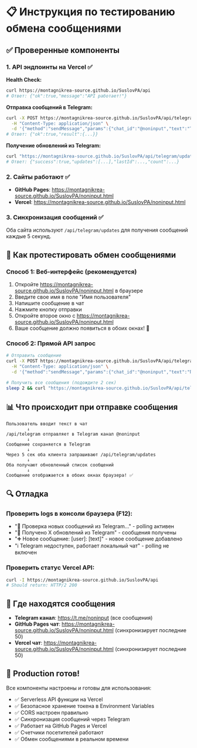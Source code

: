 # 📋 Инструкция по тестированию обмена сообщениями

## ✅ Проверенные компоненты

### 1. API эндпоинты на Vercel ✅

**Health Check:**
```bash
curl https://montagnikrea-source.github.io/SuslovPA/api
# Ответ: {"ok":true,"message":"API работает!"}
```

**Отправка сообщений в Telegram:**
```bash
curl -X POST https://montagnikrea-source.github.io/SuslovPA/api/telegram \
  -H "Content-Type: application/json" \
  -d '{"method":"sendMessage","params":{"chat_id":"@noninput","text":"Test"}}'
# Ответ: {"ok":true,"result":{...}}
```

**Получение обновлений из Telegram:**
```bash
curl "https://montagnikrea-source.github.io/SuslovPA/api/telegram/updates?fromStart=true&limit=10"
# Ответ: {"success":true,"updates":[...],"lastId":...,"count":...}
```

### 2. Сайты работают ✅

- **GitHub Pages**: https://montagnikrea-source.github.io/SuslovPA/noninput.html
- **Vercel**: https://montagnikrea-source.github.io/SuslovPA/noninput.html

### 3. Синхронизация сообщений ✅

Оба сайта используют `/api/telegram/updates` для получения сообщений каждые 5 секунд.

## 🧪 Как протестировать обмен сообщениями

### Способ 1: Веб-интерфейс (рекомендуется)

1. Откройте https://montagnikrea-source.github.io/SuslovPA/noninput.html в браузере
2. Введите свое имя в поле "Имя пользователя"
3. Напишите сообщение в чат
4. Нажмите кнопку отправки
5. Откройте второе окно с https://montagnikrea-source.github.io/SuslovPA/noninput.html
6. Ваше сообщение должно появиться в обоих окнах! 🎉

### Способ 2: Прямой API запрос

```bash
# Отправить сообщение
curl -X POST https://montagnikrea-source.github.io/SuslovPA/api/telegram \
  -H "Content-Type: application/json" \
  -d '{"method":"sendMessage","params":{"chat_id":"@noninput","text":"Привет, это тестовое сообщение!"}}'

# Получить все сообщения (подождите 2 сек)
sleep 2 && curl "https://montagnikrea-source.github.io/SuslovPA/api/telegram/updates?fromStart=true&limit=50"
```

## 📊 Что происходит при отправке сообщения

```
Пользователь вводит текст в чат
        ↓
/api/telegram отправляет в Telegram канал @noninput
        ↓
Сообщение сохраняется в Telegram
        ↓
Через 5 сек оба клиента запрашивают /api/telegram/updates
        ↓
Оба получают обновленный список сообщений
        ↓
Сообщение отображается в обоих окнах браузера! ✅
```

## 🔍 Отладка

### Проверить logs в консоли браузера (F12):
- "🔄 Проверка новых сообщений из Telegram..." - polling активен
- "📨 Получено X обновлений из Telegram" - сообщения получены
- "➕ Новое сообщение: [user]: [text]" - новое сообщение добавлено
- "ℹ️ Telegram недоступен, работает локальный чат" - polling не включен

### Проверить статус Vercel API:
```bash
curl -I https://montagnikrea-source.github.io/SuslovPA/api
# Should return: HTTP/2 200
```

## 📱 Где находятся сообщения

- **Telegram канал**: https://t.me/noninput (все сообщения)
- **GitHub Pages чат**: https://montagnikrea-source.github.io/SuslovPA/noninput.html (синхронизирует последние 50)
- **Vercel чат**: https://montagnikrea-source.github.io/SuslovPA/noninput.html (синхронизирует последние 50)

## 🚀 Production готов!

Все компоненты настроены и готовы для использования:
- ✅ Serverless API функции на Vercel
- ✅ Безопасное хранение токена в Environment Variables
- ✅ CORS настроен правильно
- ✅ Синхронизация сообщений через Telegram
- ✅ Работает на GitHub Pages и Vercel
- ✅ Счетчики посетителей работают
- ✅ Обмен сообщениями в реальном времени
